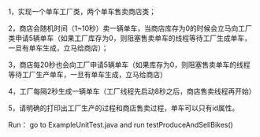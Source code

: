 ﻿1，实现一个单车工厂类，两个单车售卖商店类；

2，商店会随机时间（1~10秒）卖一辆单车，当商店库存为0的时候会立马向工厂类申请5辆单车（如果工厂库存为0，则阻塞售卖单车的线程等待工厂生成单车，一旦有单车生成，立马给商店）；

3，商店每20秒也会向工厂申请5辆单车（如果库存为0，则阻塞售卖单车的线程等待工厂生产单车，一旦有单车生成，立马给商店）

4，工厂每隔2秒生成一辆单车（工厂线程先启动8秒之后，商店售卖线程再开始）

5，请明确的打印出工厂生产的过程和商店售卖过程，单车可以只有id属性。


Run：
go to ExampleUnitTest.java and run testProduceAndSellBikes()
